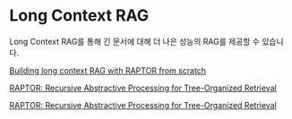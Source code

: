 # Long Context RAG

Long Context RAG를 통해 긴 문서에 대해 더 나은 성능의 RAG를 제공할 수 있습니다.

[Building long context RAG with RAPTOR from scratch](https://www.youtube.com/watch?v=jbGchdTL7d0)

[RAPTOR: Recursive Abstractive Processing for Tree-Organized Retrieval](https://github.com/langchain-ai/langchain/blob/master/cookbook/RAPTOR.ipynb)

[RAPTOR: Recursive Abstractive Processing for Tree-Organized Retrieval](https://arxiv.org/abs/2401.18059)

